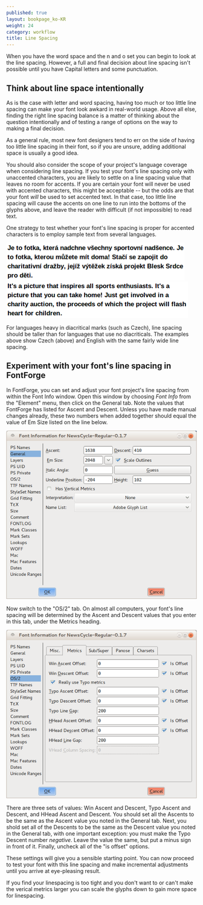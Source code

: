 ```yaml
---
published: true
layout: bookpage_ko-KR
weight: 24
category: workflow
title: Line Spacing
---
```


When you have the word space and the n and o set you can begin to look at the line spacing. However, a full and final decision about line spacing isn't possible until you have Capital letters and some punctuation.

## Think about line space intentionally

As is the case with letter and word spacing, having too much or too little line spacing can make your font look awkard in real-world usage.  Above all else, finding the right line spacing balance is a matter of thinking about the question intentionally and of testing a range of options on the way to making a final decision.

As a general rule, most new font designers tend to err on the side of having too little line spacing in their font, so if you are unsure, adding additional space is usually a good idea.

You should also consider the scope of your project's language coverage when considering line spacing. If you test your font's line spacing only with unaccented characters, you are likely to settle on a line spacing value that leaves no room for accents.  If you are certain your font will never be used with accented characters, this might be acceptable -- but the odds are that your font <em>will</em> be used to set accented text.  In that case, too little line spacing will cause the accents on one line to run into the bottoms of the glyphs above, and leave the reader with difficult (if not impossible) to read text.

One strategy to test whether your font's line spacing is proper for accented characters is to employ sample text from several languages.

<img src="images/Selection_043.png" alt="" height="100" width="472">

<img src="images/Selection_044_1.png" alt="" height="96" width="481">

For languages heavy in diacritical marks (such as Czech), line spacing should be taller than for languages that use no diacriticals. The examples above show Czech (above) and English with the same fairly wide line spacing.

## Experiment with your font's line spacing in FontForge

In FontForge, you can set and adjust your font project's line spacing from within the Font Info window. Open this window by choosing <em>Font Info</em> from the "Element" menu, then click on the General tab. Note the values that FontForge has listed for Ascent and Descent. Unless you have made manual changes already, these two numbers when added together should equal the value of Em Size listed on the line below.

<img src="images/fontinfo-generl.png" alt="">

Now switch to the "OS/2" tab. On almost all computers, your font's line spacing will be determined by the Ascent and Descent values that you enter in this tab, under the Metrics heading.

<img src="images/ascents-descents.png" alt="">

There are three sets of values: Win Ascent and Descent, Typo Ascent and Descent, and HHead Ascent and Descent.  You should set all the Ascents to be the same as the Ascent value you noted in the General tab.  Next, you shold set all of the Descents to be the same as the Descent value you noted in the General tab, with one important exception: you must make the Typo Descent number <em>negative</em>. Leave the value the same, but put a minus sign in front of it.  Finally, uncheck all of the "is offset" options.

These settings will give you a sensible starting point.  You can now proceed to test your font with this line spacing and make incremental adjustments until you arrive at eye-pleasing result.

If you find your linespacing is too tight and you don't want to or can't make the verical metrics larger you can scale the glyphs down to gain more space for linespacing.
